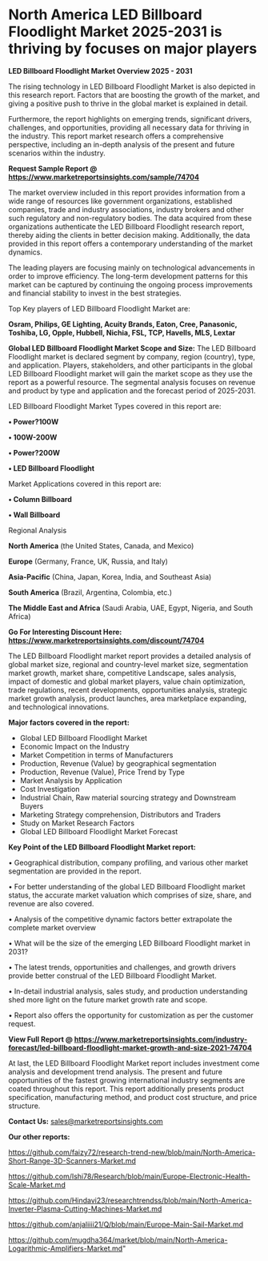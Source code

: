 # North America LED Billboard Floodlight Market 2025-2031 is thriving by focuses on major players

<Strong> LED Billboard Floodlight Market Overview 2025 - 2031</strong>

The rising technology in LED Billboard Floodlight Market is also depicted in this research report. Factors that are boosting the growth of the market, and giving a positive push to thrive in the global market is explained in detail.

Furthermore, the report highlights on emerging trends, significant drivers, challenges, and opportunities, providing all necessary data for thriving in the industry. This report market research offers a comprehensive perspective, including an in-depth analysis of the present and future scenarios within the industry.

<strong>Request Sample Report @ <a href=https://www.marketreportsinsights.com/sample/74704>https://www.marketreportsinsights.com/sample/74704</a></strong>

The market overview included in this report provides information from a wide range of resources like government organizations, established companies, trade and industry associations, industry brokers and other such regulatory and non-regulatory bodies. The data acquired from these organizations authenticate the LED Billboard Floodlight research report, thereby aiding the clients in better decision making. Additionally, the data provided in this report offers a contemporary understanding of the market dynamics.

The leading players are focusing mainly on technological advancements in order to improve efficiency. The long-term development patterns for this market can be captured by continuing the ongoing process improvements and financial stability to invest in the best strategies.

Top Key players of LED Billboard Floodlight Market are:

<strong>Osram, Philips, GE Lighting, Acuity Brands, Eaton, Cree, Panasonic, Toshiba, LG, Opple, Hubbell, Nichia, FSL, TCP, Havells, MLS, Lextar</strong>

<strong><b>Global LED Billboard Floodlight Market Scope and Size:</b></strong>
The LED Billboard Floodlight market is declared segment by company, region (country), type, and application. Players, stakeholders, and other participants in the global LED Billboard Floodlight market will gain the market scope as they use the report as a powerful resource. The segmental analysis focuses on revenue and product by type and application and the forecast period of 2025-2031.

LED Billboard Floodlight Market Types covered in this report are:

<strong>• Power?100W

• 100W-200W

• Power?200W

• LED Billboard Floodlight</strong>

Market Applications covered in this report are:

<strong>• Column Billboard

• Wall Billboard</strong> 

Regional Analysis

<strong>North America</strong> (the United States, Canada, and Mexico)

<strong>Europe</strong> (Germany, France, UK, Russia, and Italy)

<strong>Asia-Pacific</strong> (China, Japan, Korea, India, and Southeast Asia)

<strong>South America</strong> (Brazil, Argentina, Colombia, etc.)

<strong>The Middle East and Africa</strong> (Saudi Arabia, UAE, Egypt, Nigeria, and South Africa)

<strong>Go For Interesting Discount Here: <a href=https://www.marketreportsinsights.com/discount/74704>https://www.marketreportsinsights.com/discount/74704</a></strong>

The LED Billboard Floodlight market report provides a detailed analysis of global market size, regional and country-level market size, segmentation market growth, market share, competitive Landscape, sales analysis, impact of domestic and global market players, value chain optimization, trade regulations, recent developments, opportunities analysis, strategic market growth analysis, product launches, area marketplace expanding, and technological innovations.

<strong><b>Major factors covered in the report:</b></strong>
<ul>
  <li>Global LED Billboard Floodlight Market </li>
  <li>Economic Impact on the Industry</li>
  <li>Market Competition in terms of Manufacturers</li>
  <li>Production, Revenue (Value) by geographical segmentation</li>
  <li>Production, Revenue (Value), Price Trend by Type</li>
  <li>Market Analysis by Application</li>
  <li>Cost Investigation</li>
  <li>Industrial Chain, Raw material sourcing strategy and Downstream Buyers</li>
  <li>Marketing Strategy comprehension, Distributors and Traders</li>
  <li>Study on Market Research Factors</li>
  <li>Global LED Billboard Floodlight Market Forecast</li>
</ul>

<strong><b>Key Point of the LED Billboard Floodlight Market report:</b></strong>

• Geographical distribution, company profiling, and various other market segmentation are provided in the report.

• For better understanding of the global LED Billboard Floodlight market status, the accurate market valuation which comprises of size, share, and revenue are also covered.

• Analysis of the competitive dynamic factors better extrapolate the complete market overview

• What will be the size of the emerging LED Billboard Floodlight market in 2031?

• The latest trends, opportunities and challenges, and growth drivers provide better construal of the LED Billboard Floodlight Market.

• In-detail industrial analysis, sales study, and production understanding shed more light on the future market growth rate and scope.

• Report also offers the opportunity for customization as per the customer request.

<strong><b>View Full Report @ <a href=https://www.marketreportsinsights.com/industry-forecast/led-billboard-floodlight-market-growth-and-size-2021-74704>https://www.marketreportsinsights.com/industry-forecast/led-billboard-floodlight-market-growth-and-size-2021-74704</a></b></strong>


At last, the LED Billboard Floodlight Market report includes investment come analysis and development trend analysis. The present and future opportunities of the fastest growing international industry segments are coated throughout this report. This report additionally presents product specification, manufacturing method, and product cost structure, and price structure.

<strong>Contact Us:</strong>
sales@marketreportsinsights.com

<strong>Our other reports:</strong>

<a href=https://github.com/faizy72/research-trend-new/blob/main/North-America-Short-Range-3D-Scanners-Market.md>https://github.com/faizy72/research-trend-new/blob/main/North-America-Short-Range-3D-Scanners-Market.md</a>

<a href=https://github.com/Ishi78/Research/blob/main/Europe-Electronic-Health-Scale-Market.md>https://github.com/Ishi78/Research/blob/main/Europe-Electronic-Health-Scale-Market.md</a>

<a href=https://github.com/Hindavi23/researchtrendss/blob/main/North-America-Inverter-Plasma-Cutting-Machines-Market.md>https://github.com/Hindavi23/researchtrendss/blob/main/North-America-Inverter-Plasma-Cutting-Machines-Market.md</a>

<a href=https://github.com/anjaliiii21/Q/blob/main/Europe-Main-Sail-Market.md>https://github.com/anjaliiii21/Q/blob/main/Europe-Main-Sail-Market.md</a>

<a href=https://github.com/mugdha364/market/blob/main/North-America-Logarithmic-Amplifiers-Market.md>https://github.com/mugdha364/market/blob/main/North-America-Logarithmic-Amplifiers-Market.md</a>"
